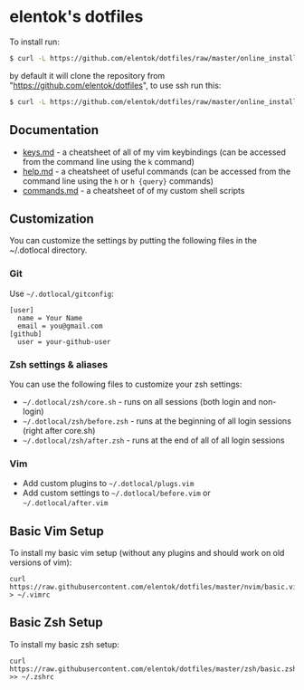 # elentok's dotfiles

To install run:

```bash
$ curl -L https://github.com/elentok/dotfiles/raw/master/online_install.sh | bash
```

by default it will clone the repository from "https://github.com/elentok/dotfiles", to use ssh run
this:

```bash
$ curl -L https://github.com/elentok/dotfiles/raw/master/online_install.sh | bash -s use-ssh
```

## Documentation

- [keys.md](docs/keys.md) - a cheatsheet of all of my vim keybindings (can be accessed from the
  command line using the `k` command)
- [help.md](docs/help.md) - a cheatsheet of useful commands (can be accessed from the command line
  using the `h` or `h {query}` commands)
- [commands.md](docs/commands.md) - a cheatsheet of of my custom shell scripts

## Customization

You can customize the settings by putting the following files in the ~/.dotlocal directory.

### Git

Use `~/.dotlocal/gitconfig`:

```gitconfig
[user]
  name = Your Name
  email = you@gmail.com
[github]
  user = your-github-user
```

### Zsh settings & aliases

You can use the following files to customize your zsh settings:

- `~/.dotlocal/zsh/core.sh` - runs on all sessions (both login and non-login)
- `~/.dotlocal/zsh/before.zsh` - runs at the beginning of all login sessions (right after core.sh)
- `~/.dotlocal/zsh/after.zsh` - runs at the end of all of all login sessions

### Vim

- Add custom plugins to `~/.dotlocal/plugs.vim`
- Add custom settings to `~/.dotlocal/before.vim` or `~/.dotlocal/after.vim`

## Basic Vim Setup

To install my basic vim setup (without any plugins and should work on old versions of vim):

```
curl https://raw.githubusercontent.com/elentok/dotfiles/master/nvim/basic.vim > ~/.vimrc
```

## Basic Zsh Setup

To install my basic zsh setup:

```
curl https://raw.githubusercontent.com/elentok/dotfiles/master/zsh/basic.zsh >> ~/.zshrc
```
